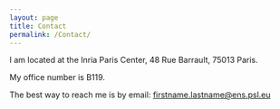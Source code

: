 ```yaml
---
layout: page
title: Contact
permalink: /Contact/
---
```


I am located at the Inria Paris Center, 48 Rue Barrault, 75013 Paris.

My office number is B119.

The best way to reach me is by email: firstname.lastname@ens.psl.eu


